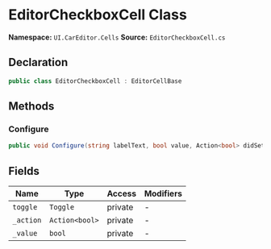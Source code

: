 # EditorCheckboxCell Class

**Namespace:** `UI.CarEditor.Cells`
**Source:** `EditorCheckboxCell.cs`

## Declaration

```csharp
public class EditorCheckboxCell : EditorCellBase
```

## Methods

### Configure

```csharp
public void Configure(string labelText, bool value, Action<bool> didSet)
```

## Fields

| Name | Type | Access | Modifiers |
|------|------|--------|-----------|
| `toggle` | `Toggle` | private | - |
| `_action` | `Action<bool>` | private | - |
| `_value` | `bool` | private | - |

